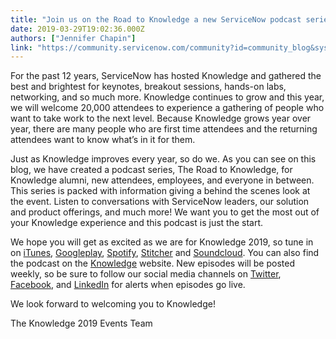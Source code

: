 ```yaml
---
title: "Join us on the Road to Knowledge a new ServiceNow podcast series"
date: 2019-03-29T19:02:36.000Z
authors: ["Jennifer Chapin"]
link: "https://community.servicenow.com/community?id=community_blog&sys_id=50b8b660dba47bc84819fb2439961913"
---
```

<p>For the past 12 years, ServiceNow has hosted Knowledge and gathered the best and brightest for keynotes, breakout sessions, hands-on labs, networking, and so much more. Knowledge continues to grow and this year, we will welcome 20,000 attendees to experience a gathering of people who want to take work to the next level. Because Knowledge grows year over year, there are many people who are first time attendees and the returning attendees want to know what’s in it for them.</p>
<p>Just as Knowledge improves every year, so do we. As you can see on this blog, we have created a podcast series, The Road to Knowledge, for Knowledge alumni, new attendees, employees, and everyone in between. This series is packed with information giving a behind the scenes look at the event. Listen to conversations with ServiceNow leaders, our solution and product offerings, and much more! We want you to get the most out of your Knowledge experience and this podcast is just the start.</p>
<p>We hope you will get as excited as we are for Knowledge 2019, so tune in on <a href="https://itunes.apple.com/us/podcast/servicenow-podcasts/id1453762712?mt&#61;2" rel="nofollow">iTunes</a>, <a href="https://play.google.com/music/listen#/ps/Ictc4ev7vrskv2rbldlfnt3w6ta" rel="nofollow">Googleplay</a>, <a href="https://open.spotify.com/show/5udbmQjkX2VLjItchzr5bT" rel="nofollow">Spotify</a>, <a href="https://www.stitcher.com/podcast/servicenow-community-podcasts/servicenow-podcasts?refid&#61;stpr" rel="nofollow">Stitcher</a> and <a href="https://soundcloud.com/user-454494026" rel="nofollow">Soundcloud</a>. You can also find the podcast on the <a href="https://knowledge.servicenow.com/" rel="nofollow">Knowledge</a> website. New episodes will be posted weekly, so be sure to follow our social media channels on <a href="https://twitter.com/know365?lang&#61;en" rel="nofollow">Twitter</a>, <a href="https://www.facebook.com/servicenow" rel="nofollow">Facebook</a>, and <a href="https://www.linkedin.com/company/servicenow" rel="nofollow">LinkedIn</a> for alerts when episodes go live.</p>
<p>We look forward to welcoming you to Knowledge!</p>
<p>The Knowledge 2019 Events Team</p>